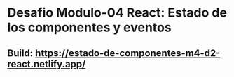 # Desafio Modulo-04 React: Estado de los componentes y eventos
## Build: https://estado-de-componentes-m4-d2-react.netlify.app/
